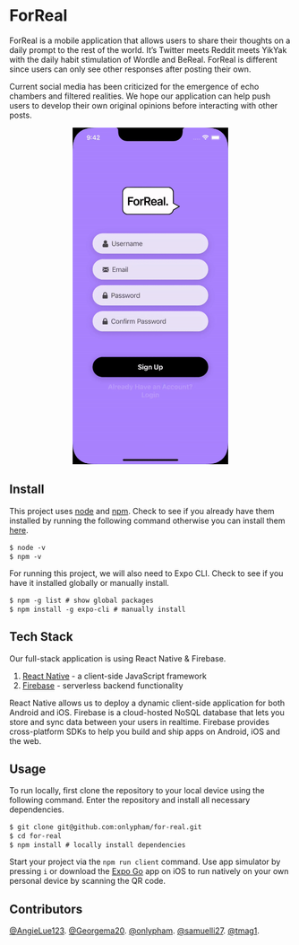 # ForReal

ForReal is a mobile application that allows users to share their thoughts on a daily prompt to the rest of the world. It’s Twitter meets Reddit meets YikYak with the daily habit stimulation of Wordle and BeReal. ForReal is different since users can only see other responses after posting their own.

Current social media has been criticized for the emergence of echo chambers and filtered realities. We hope our application can help push users to develop their own original opinions before interacting with other posts.


<p align="center">
  <img src=./demo/demo.gif height="600">
</p>


## Install

This project uses [node](http://nodejs.org) and [npm](https://npmjs.com). Check to see if you already have them installed by running the following command otherwise you can install them [here](https://docs.npmjs.com/downloading-and-installing-node-js-and-npm).

```
$ node -v
$ npm -v
```

For running this project, we will also need to Expo CLI. Check to see if you have it installed globally or manually install.

```
$ npm -g list # show global packages
$ npm install -g expo-cli # manually install
```

## Tech Stack

Our full-stack application is using React Native & Firebase.

1. [React Native](https://reactnative.dev/docs/getting-started) - a client-side JavaScript framework
2. [Firebase](https://firebase.google.com/docs) - serverless backend functionality

React Native allows us to deploy a dynamic client-side application for both Android and iOS. Firebase is a cloud-hosted NoSQL database that lets you store and sync data between your users in realtime. Firebase provides cross-platform SDKs to help you build and ship apps on Android, iOS and the web.

## Usage

To run locally, first clone the repository to your local device using the following command. Enter the repository and install all necessary dependencies.

```
$ git clone git@github.com:onlypham/for-real.git
$ cd for-real
$ npm install # locally install dependencies
```

Start your project via the `npm run client` command. Use app simulator by pressing `i` or download the [Expo Go](https://expo.dev/client) app on iOS to run natively on your own personal device by scanning the QR code.

## Contributors

[@AngieLue123](https://github.com/AngieLue123).
[@Georgema20](https://github.com/Georgema20).
[@onlypham](https://github.com/onlypham).
[@samuelli27](https://github.com/samuelli27).
[@tmag1](https://github.com/tmag1).
